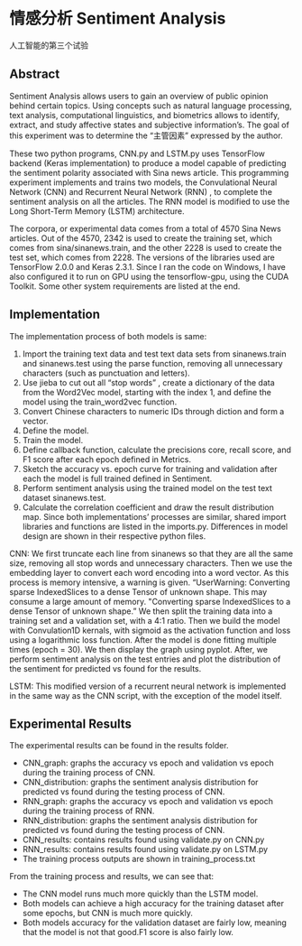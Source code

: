 # 情感分析 Sentiment Analysis

人工智能的第三个试验

## Abstract
Sentiment Analysis allows users to gain an overview of public opinion behind certain topics. Using concepts such as natural language processing, text analysis, computational linguistics, and biometrics allows to identify, extract, and study affective states and subjective information’s.  The goal of this experiment was to determine the “主管因素” expressed by the author. 

These two python programs, CNN.py and LSTM.py uses TensorFlow backend (Keras implementation)  to produce a model capable of predicting the sentiment polarity associated with Sina news article. This programming experiment implements and trains two models, the Convulational Neural Network (CNN) and Recurrent Neural Network (RNN) , to complete the sentiment analysis on all the articles. The RNN model is modified to use the Long Short-Term Memory (LSTM) architecture. 

The corpora, or experimental data comes from a total of 4570 Sina News articles. Out of the 4570, 2342 is used to create the training set, which comes from sina/sinanews.train, and the other 2228 is used to create the test set, which comes from 2228. The versions of the libraries used are TensorFlow 2.0.0 and Keras 2.3.1. Since I ran the code on Windows, I have also configured it to run on GPU using the tensorflow-gpu, using the CUDA Toolkit. Some other system requirements are listed at the end.

## Implementation

The implementation process of both models is same:
1.  Import the training text data and test text data sets from sinanews.train and sinanews.test using the parse function, removing all unnecessary characters (such as punctuation and letters). 
2.	Use jieba to cut out all “stop words” , create a dictionary of the data from the Word2Vec model, starting with the index 1, and define the model using the train_word2vec function. 
3.	Convert Chinese characters to numeric IDs through diction and form a vector.
4.	Define the model.
5.	Train the model.
6.	Define callback function, calculate the precisions core, recall score, and F1 score after each epoch defined in Metrics.
7.	Sketch the accuracy vs. epoch curve for training and validation after each the model is full trained defined in Sentiment.
8.	Perform sentiment analysis using the trained model on the test text dataset sinanews.test.
9.	Calculate the correlation coefficient and draw the result distribution map.
Since both implementations’ processes are similar, shared import libraries and functions are listed in the imports.py.  Differences in model design are shown in their respective python files. 

CNN: 
We first truncate each line from sinanews so that they are all the same size, removing all stop words and unnecessary characters.  Then we use the embedding layer to convert each word encoding into a word vector. As this process is memory intensive, a warning is given. “UserWarning: Converting sparse IndexedSlices to a dense Tensor of unknown shape. This may consume a large amount of memory. "Converting sparse IndexedSlices to a dense Tensor of unknown shape.”  We then split the training data into a training set and a validation set, with a 4:1 ratio. Then we build the model with Convulation1D kernals, with sigmoid as the activation function and loss using a logarithmic loss function.  After the model is done fitting multiple times (epoch = 30). We then display the graph using pyplot. After, we perform sentiment analysis on the test entries and plot the distribution of the sentiment for predicted vs found for the results.

LSTM: 
This modified version of a recurrent neural network is implemented in the same way as the CNN script, with the exception of the model itself. 



## Experimental Results
The experimental results can be found in the results folder. 

- CNN_graph: graphs the accuracy vs epoch and validation vs epoch during the training process of CNN. 
- CNN_distribution: graphs the sentiment analysis distribution for predicted vs found during the testing process of CNN.
- RNN_graph: graphs the accuracy vs epoch and validation vs epoch during the training process of RNN.
- RNN_distribution: graphs the sentiment analysis distribution for predicted vs found during the testing process of CNN.
- CNN_results: contains results found using validate.py on CNN.py
- RNN_results: contains results found using validate.py on LSTM.py
- The training process outputs are shown in training_process.txt 

From the training process and results, we can see that: 
- The CNN model runs much more quickly than the LSTM model.
- Both models can achieve a high accuracy for the training dataset after some epochs, but CNN is much more quickly.
- Both models accuracy for the validation dataset are fairly low, meaning that the model is not that good.F1 score is also fairly low.
